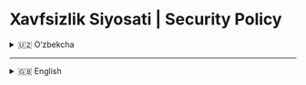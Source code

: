 # Xavfsizlik Siyosati | Security Policy

<details>
  <summary>🇺🇿 O‘zbekcha</summary>

  ### Qo‘llab-quvvatlanadigan Versiyalar

  | Versiya | Qo‘llab-quvvatlanadi |
  | ------- | -------------------- |
  | 5.1.x   | ✅ Ha                |
  | 5.0.x   | ❌ Yo‘q              |
  | 4.0.x   | ✅ Ha                |
  | < 4.0   | ❌ Yo‘q              |

  ### Zaiflikni Xabar Qilish

  1. **Qayerga Xabar Berish**  
     - [Xavfsizlik formasi](#) orqali yoki email yuboring.  
     - Muammo tafsilotlarini iloji boricha to‘liq taqdim eting.  

  2. **Javob Vaqti**  
     - Xabaringiz qabul qilinganini **48 soat ichida** tasdiqlaymiz.  
     - Keyingi bosqichlar haqida 5 kun ichida ma’lumot beramiz.  

  3. **Keyingi Qadamlar**  
     - Agar zaiflik jiddiy bo‘lsa, tuzatish chiqaramiz va sizni reliz yozuvlarida ko‘rsatamiz (yoki anonim qoldiramiz).  

</details>

---

<details>
  <summary>🇬🇧 English</summary>

  ### Supported Versions

  | Version | Supported          |
  | ------- | ------------------ |
  | 5.1.x   | ✅ Yes             |
  | 5.0.x   | ❌ No              |
  | 4.0.x   | ✅ Yes             |
  | < 4.0   | ❌ No              |

  ### Reporting a Vulnerability

  1. **Where to Report**  
     - Submit via [security form](#) or send an email.  
     - Provide as much detail as possible about the issue.

  2. **Response Time**  
     - We will acknowledge your report within **48 hours**.  
     - A detailed update will follow within 5 business days.

  3. **Next Steps**  
     - If the issue is critical, we will release a patch promptly and credit you in release notes (or keep you anonymous if requested).

</details>
